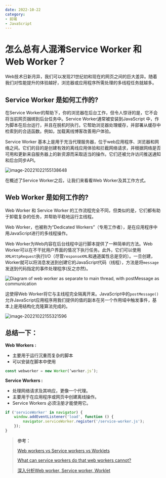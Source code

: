```yaml
---
date: 2022-10-22
category:
- 前端
- JavaScript
---
```


# 怎么总有人混淆Service Worker 和 Web Worker？

Web技术日新月异，我们可以发现21世纪初和现在的网页之间的巨大差异。随着我们对性能提升的体验越好，浏览器或应用程序所需处理的多线程任务就越多。

## Service Worker 是如何工作的?

在Service Worker的帮助下，你的浏览器在后台工作，但令人惊讶的是，它不会将当前网页捆绑到后台任务中。Service Worker通常被安装到JavaScript 中，作为脚本在后台运行，并且在脱机时执行。它帮助浏览器处理缓存，并部署从缓存中检索到的合适函数。例如，加载离线博客改善用户体验。

Service Worker 基本上是用于充当代理服务器，位于web应用程序、浏览器和网络之间。它们的目的是创建有效的离线应用体验和拦截网络请求，并根据网络是否可用和更新来自服务器上的新资源而采取适当的操作。它们还被允许访问推送通知和后台同步API。

![image-20221022155138648](https://cdn.yihuiblog.top/images/202210221551702.png)

在概述了Service Worker之后，让我们来看看Web Worker及其工作方式。

## Web Worker 是如何工作的?

Web Worker 和 Service Worker 的工作流程完全不同，但类似的是，它们都有助于卸载复杂的任务，并帮助平稳地运行主线程。

Web Worker，也被称为“Dedicated Workers”（专用工作者），是在应用程序中用JavaScript进行的多线程操作。

Web Worker为Web内容在后台线程中运行脚本提供了一种简单的方法。Web Worker可以在不干扰用户界面的情况下执行任务。此外，它们可以使用`XMLHttpRequest`执行I/O（尽管`responseXML`和通道属性总是空的）。一旦创建，Worker就可以将消息发送到创建它的JavaScript代码（线程），方法是将`message`发送到代码指定的事件处理程序(反之亦然)。

![Diagram of web worker as separate to main thread, with postMessage as communication](https://cdn.yihuiblog.top/images/202210221558354.jpeg)

这使得Web Worker将它与主线程完全隔离开来。JavaScript中的`postMessage()`允许JavaScript应用程序用我们提供的值的副本在另一个作用域中触发事件，基本上是用结构化克隆算法完成的。

![image-20221022155321596](https://cdn.yihuiblog.top/images/202210221553655.png)

## 总结一下：

**Web Workers :**

- 主要用于运行沉重而复杂的脚本
- 可以安装在脚本中使用

```js
const webworker = new Worker(‘worker.js’);
```

**Service Workers :**

- 处理网络请求及其响应，更像一个代理。
- 主要用于在应用程序或网页中创建离线操作。
- Service Workers 必须注册才能使用它。

```js
if ('serviceWorker' in navigator) {
    window.addEventListener('load', function () {
        navigator.serviceWorker.register('/service-worker.js');
    });
}
```

> **参考：**
>
> [Web workers vs Service workers vs Worklets](https://bitsofco.de/web-workers-vs-service-workers-vs-worklets/)
>
> [What can service workers do that web workers cannot?](https://stackoverflow.com/questions/38632723/what-can-service-workers-do-that-web-workers-cannot)
>
> [深入分析Web worker, Service worker, Worklet](https://www.jianshu.com/p/e2cdc78ff47c)

